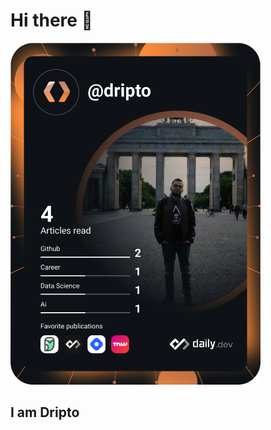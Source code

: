 # Hi there 👋

<div align="left">
<a href="https://app.daily.dev/dripto"><img src="https://github.com/driptaroop/driptaroop/blob/main/devcard.svg" width="400" alt="Driptaroop Das's Dev Card"/></a>
</div>

## I am Dripto

<!--
**driptaroop/driptaroop** is a ✨ _special_ ✨ repository because its `README.md` (this file) appears on your GitHub profile.

Here are some ideas to get you started:

- 🔭 I’m currently working on ...
- 🌱 I’m currently learning ...
- 👯 I’m looking to collaborate on ...
- 🤔 I’m looking for help with ...
- 💬 Ask me about ...
- 📫 How to reach me: ...
- 😄 Pronouns: ...
- ⚡ Fun fact: ...
-->
